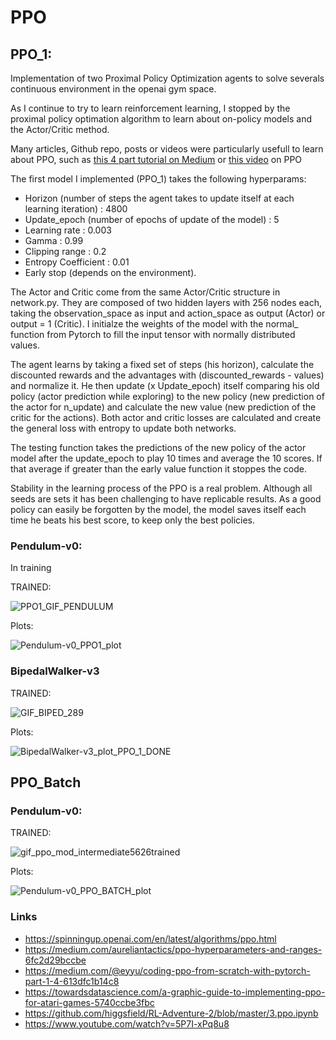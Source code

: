 # PPO


## PPO_1:

Implementation of two Proximal Policy Optimization agents to solve severals continuous environment in the openai gym space. 

As I continue to try to learn reinforcement learning, I stopped by the proximal policy optimation algorithm to learn about on-policy models and the Actor/Critic method. 

Many articles, Github repo, posts or videos were particularly usefull to learn about PPO, such as [this 4 part tutorial on Medium](https://medium.com/@eyyu/coding-ppo-from-scratch-with-pytorch-part-1-4-613dfc1b14c8) or [this video](https://www.youtube.com/watch?v=5P7I-xPq8u8) on PPO

The first model I implemented (PPO_1) takes the following hyperparams:
- Horizon (number of steps the agent takes to update itself at each learning iteration) : 4800
- Update_epoch (number of epochs of update of the model) : 5
- Learning rate : 0.003
- Gamma : 0.99
- Clipping range : 0.2
- Entropy Coefficient : 0.01
- Early stop (depends on the environment).

The Actor and Critic come from the same Actor/Critic structure in network.py. They are composed of two hidden layers with 256 nodes each, taking the observation_space as input and action_space as output (Actor) or output = 1 (Critic). I initialze the weights of the model with the normal_ function from Pytorch to fill the input tensor with normally distributed values. 

The agent learns by taking a fixed set of steps (his horizon), calculate the discounted rewards and the advantages with (discounted_rewards - values) and normalize it. 
He then update (x Update_epoch) itself comparing his old policy (actor prediction while exploring) to the new policy (new prediction of the actor for n_update) and calculate the new value (new prediction of the critic for the actions).
Both actor and critic losses are calculated and create the general loss with entropy to update both networks.  

The testing function takes the predictions of the new policy of the actor model after the update_epoch to play 10 times and average the 10 scores. If that average if greater than the early value function it stoppes the code. 

Stability in the learning process of the PPO is a real problem. Although all seeds are sets it has been challenging to have replicable results. 
As a good policy can easily be forgotten by the model, the model saves itself each time he beats his best score, to keep only the best policies.  


### Pendulum-v0:

In training 

TRAINED:

![PPO1_GIF_PENDULUM](https://user-images.githubusercontent.com/63811972/152555427-c7b0be3d-8e8d-4638-96a6-090d254c098f.gif)

Plots:

![Pendulum-v0_PPO1_plot](https://user-images.githubusercontent.com/63811972/152562243-f187670b-cdf4-4939-9a2a-7be029ad5e8c.png)



### BipedalWalker-v3

TRAINED:

![GIF_BIPED_289](https://user-images.githubusercontent.com/63811972/152756433-bf651178-1d3b-4776-8dbf-f936b7418bcb.gif)


Plots:
 
![BipedalWalker-v3_plot_PPO_1_DONE](https://user-images.githubusercontent.com/63811972/152756513-1caa4004-46f3-491e-a308-c46220502a4d.png)




## PPO_Batch

### Pendulum-v0:

TRAINED:


![gif_ppo_mod_intermediate5626trained](https://user-images.githubusercontent.com/63811972/152566900-fd35e396-ab31-4211-9ed4-af0921f0f6ca.gif)



Plots:

![Pendulum-v0_PPO_BATCH_plot](https://user-images.githubusercontent.com/63811972/152566707-7c4e1d0e-5102-48e7-aab6-7c73ccd3ae77.png)



### Links 
* https://spinningup.openai.com/en/latest/algorithms/ppo.html
* https://medium.com/aureliantactics/ppo-hyperparameters-and-ranges-6fc2d29bccbe
* https://medium.com/@eyyu/coding-ppo-from-scratch-with-pytorch-part-1-4-613dfc1b14c8
* https://towardsdatascience.com/a-graphic-guide-to-implementing-ppo-for-atari-games-5740ccbe3fbc
* https://github.com/higgsfield/RL-Adventure-2/blob/master/3.ppo.ipynb
* https://www.youtube.com/watch?v=5P7I-xPq8u8
